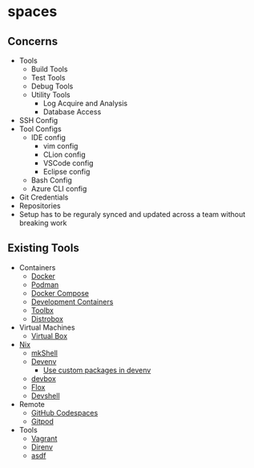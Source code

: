 # spaces

## Concerns
- Tools
  - Build Tools
  - Test Tools
  - Debug Tools
  - Utility Tools
    - Log Acquire and Analysis
    - Database Access
- SSH Config
- Tool Configs
  - IDE config
    - vim config
    - CLion config
    - VSCode config
    - Eclipse config
  - Bash Config
  - Azure CLI config
- Git Credentials
- Repositories
- Setup has to be reguraly synced and updated across a team without breaking work

## Existing Tools
- Containers
  - [Docker](https://docs.docker.com/engine/)
  - [Podman](https://podman.io/)
  - [Docker Compose](https://docs.docker.com/compose/)
  - [Development Containers](https://containers.dev/)
  - [Toolbx](https://containertoolbx.org/)
  - [Distrobox](https://distrobox.it/)
- Virtual Machines
  - [Virtual Box](https://www.virtualbox.org/)
- [Nix](https://nixos.org/)
  - [mkShell](https://ryantm.github.io/nixpkgs/builders/special/mkshell/)
  - [Devenv](https://devenv.sh/)
    - [Use custom packages in devenv](https://devenv.sh/guides/using-with-flakes/#modifying-your-flakenix-file)
  - [devbox](https://www.jetify.com/devbox)
  - [Flox](https://flox.dev/)
  - [Devshell](https://numtide.github.io/devshell/)
- Remote
  - [GitHub Codespaces](https://github.com/features/codespaces)
  - [Gitpod](https://www.gitpod.io/)
- Tools
  - [Vagrant](https://www.vagrantup.com/)
  - [Direnv](https://direnv.net/)
  - [asdf](https://asdf-vm.com/)
